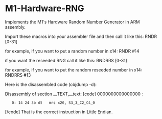 # M1-Hardware-RNG
Implements the M1's Hardware Random Number Generator in ARM assembly.

Import these macros into your assembler file and then call it like this:
RNDR [0-31] 

for example, if you want to put a random number in x14:
RNDR #14

if you want the reseeded RNG call it like this:
RNDRRS [0-31]

for example, if you want to put the random reseeded number in x14:
RNDRRS #13

Here is the disassembled code (objdump -d):

Disassembly of section __TEXT,__text:
[code]
0000000000000000 <ltmp0>:
       
       0: 14 24 3b d5  	mrs	x20, S3_3_C2_C4_0
[/code] 
That is the correct instruction in Little Endian.
